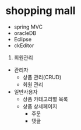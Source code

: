 # shopping mall

* spring MVC
* oracleDB
* Eclipse
* ckEditor

1. 회원관리
- 관리자
  - 상품 관리(CRUD)
  - 회원 관리
- 일반사용자
  - 상품 카테고리별 목록
  - 상품 상세페이지
    - 주문
    - 댓글


